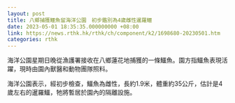 ```yaml
---
layout: post
title: 八鄉捕獲鱷魚留海洋公園　初步鑑別為4歲雌性暹羅鱷
date: 2023-05-01 18:35:35.000000000 +08:00
link: https://news.rthk.hk/rthk/ch/component/k2/1698680-20230501.htm
categories: rthk
---
```


海洋公園星期日晚從漁護署接收在八鄉蓮花地捕獲的一條鱷魚。園方指鱷魚表現活躍，現時由園內獸醫和動物團隊照料。

海洋公園表示，經初步檢查，鱷魚為雌性，長約1.9米，體重約35公斤，估計是4歲左右的暹羅鱷，牠將暫居於園內的隔離設施。
